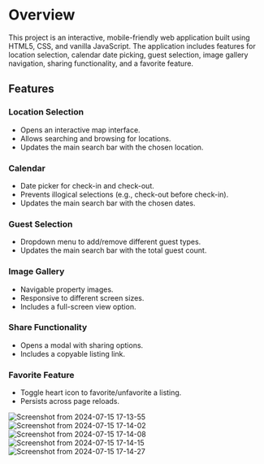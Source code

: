 # Overview

This project is an interactive, mobile-friendly web application built using HTML5, CSS, and vanilla JavaScript. The application includes features for location selection, calendar date picking, guest selection, image gallery navigation, sharing functionality, and a favorite feature.


## Features

### Location Selection
- Opens an interactive map interface.
- Allows searching and browsing for locations.
- Updates the main search bar with the chosen location.

### Calendar
- Date picker for check-in and check-out.
- Prevents illogical selections (e.g., check-out before check-in).
- Updates the main search bar with the chosen dates.

### Guest Selection
- Dropdown menu to add/remove different guest types.
- Updates the main search bar with the total guest count.

### Image Gallery
- Navigable property images.
- Responsive to different screen sizes.
- Includes a full-screen view option.

### Share Functionality
- Opens a modal with sharing options.
- Includes a copyable listing link.

### Favorite Feature
- Toggle heart icon to favorite/unfavorite a listing.
- Persists across page reloads.


![Screenshot from 2024-07-15 17-13-55](https://github.com/user-attachments/assets/7c9c37de-0e31-4251-901f-48d73e1dc6f7)
![Screenshot from 2024-07-15 17-14-02](https://github.com/user-attachments/assets/4117c527-081e-4fcc-afd1-60d4fff6f216)
![Screenshot from 2024-07-15 17-14-08](https://github.com/user-attachments/assets/b56e8eb0-3765-4026-8598-238d29e6a4b3)
![Screenshot from 2024-07-15 17-14-15](https://github.com/user-attachments/assets/00474e95-baf8-4a87-8cab-16d2b1bdb6d9)
![Screenshot from 2024-07-15 17-14-27](https://github.com/user-attachments/assets/20792714-ba44-4c9d-8fa9-f8859027fbf2)
